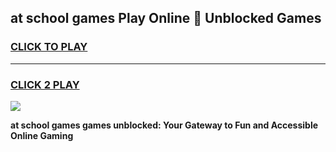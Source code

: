 
## at school games Play Online 👋 Unblocked Games
<h3>
<a href="https://news.freeplayer.one?title=at_school_games&ref=17GH">CLICK TO PLAY</a></h3>
<hr>

<h3>
<a href="https://news.freeplayer.one?title=at_school_games&ref=17GH">CLICK 2 PLAY</a>
  
</h3>

<a href="https://news.freeplayer.one?title=at_school_games&ref=17GH/"><img src="https://clearcache.store/games.png"></a>


**at school games games unblocked: Your Gateway to Fun and Accessible Online Gaming**

